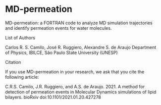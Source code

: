 # MD-permeation

MD-permeation: a FORTRAN code to analyze MD simulation trajectories and identify permeation events for water molecules.   

List of Authors      

   Carlos R. S. Camilo, José R. Ruggiero, Alexandre S. de Araujo     Department of Physics, IBILCE, São Paulo State University (UNESP)  

Citation  

   If you use MD-permeation in your research, we ask that you cite the following article:  

   C.R.S. Camilo, J.R. Ruggiero, and A.S. de Araujo. 2021. A method for detection of permeation events in Molecular Dynamics simulations of lipid bilayers. bioRxiv doi:10.1101/2021.01.20.427278
